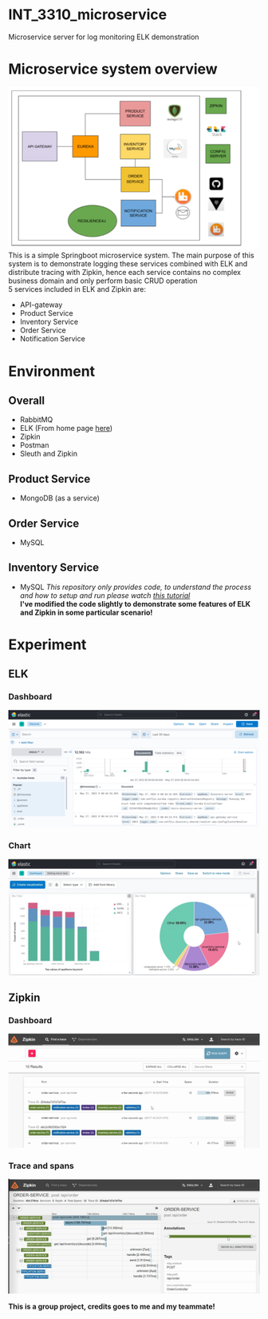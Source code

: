 # INT_3310_microservice
Microservice server for log monitoring ELK demonstration

# Microservice system overview
![System Overview](images/microservice.png)<br/>
This is a simple Springboot microservice system. The main purpose of this system is to demonstrate logging these services combined with ELK and distribute tracing with Zipkin, hence each service contains no complex business domain and only perform basic CRUD operation<br/>
5 services included in ELK and Zipkin are:
* API-gateway
* Product Service
* Inventory Service
* Order Service
* Notification Service

# Environment
## Overall
* RabbitMQ
* ELK (From home page <a href="https://www.elastic.co/what-is/elk-stack">here</a>)
* Zipkin
* Postman
* Sleuth and Zipkin
## Product Service
* MongoDB (as a service)
## Order Service
* MySQL
## Inventory Service
* MySQL
<i> This repository only provides code, to understand the process and how to setup and run please watch <a href="https://www.youtube.com/playlist?list=PLSVW22jAG8pDY3lXXEv1hKVIAlnJ9nDN_">this tutorial</a></i><br/>
<b>I've modified the code slightly to demonstrate some features of ELK and Zipkin in some particular scenario!</b></br>

# Experiment
## ELK
### Dashboard
![Dashboard](images/dashboard1.png)<br/>
### Chart
![Chart](images/chart1.jpg)<br/>

## Zipkin
### Dashboard
![Dashboard](images/zipkin.png)<br/>

### Trace and spans
![TraceSpan](images/tracespans.png)<br/>

<b>This is a group project, credits goes to me and my teammate!</b>

